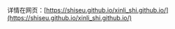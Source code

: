 详情在网页：[https://shiseu.github.io/xinli_shi.github.io/](https://shiseu.github.io/xinli_shi.github.io/)
